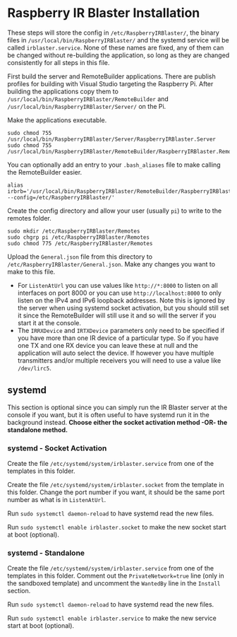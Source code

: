 # Raspberry IR Blaster Installation

These steps will store the config in `/etc/RaspberryIRBlaster/`, the binary files in `/usr/local/bin/RaspberryIRBlaster/` and the systemd service will be called `irblaster.service`. None of these names are fixed, any of them can be changed without re-building the application, so long as they are changed consistently for all steps in this file.

First build the server and RemoteBuilder applications. There are publish profiles for building with Visual Studio targeting the Raspberry Pi.
After building the applications copy them to `/usr/local/bin/RaspberryIRBlaster/RemoteBuilder` and `/usr/local/bin/RaspberryIRBlaster/Server/` on the Pi.

Make the applications executable.
```
sudo chmod 755 /usr/local/bin/RaspberryIRBlaster/Server/RaspberryIRBlaster.Server
sudo chmod 755 /usr/local/bin/RaspberryIRBlaster/RemoteBuilder/RaspberryIRBlaster.RemoteBuilder
```

You can optionally add an entry to your `.bash_aliases` file to make calling the RemoteBuilder easier.
```
alias irbrb='/usr/local/bin/RaspberryIRBlaster/RemoteBuilder/RaspberryIRBlaster.RemoteBuilder --config=/etc/RaspberryIRBlaster/'
```

Create the config directory and allow your user (usually `pi`) to write to the remotes folder.
```
sudo mkdir /etc/RaspberryIRBlaster/Remotes
sudo chgrp pi /etc/RaspberryIRBlaster/Remotes
sudo chmod 775 /etc/RaspberryIRBlaster/Remotes
```
Upload the `General.json` file from this directory to `/etc/RaspberryIRBlaster/General.json`. Make any changes you want to make to this file.
 * For `ListenAtUrl` you can use values like `http://*:8000` to listen on all interfaces on port 8000 or you can use `http://localhost:8000` to only listen on the IPv4 and IPv6 loopback addresses. Note this is ignored by the server when using systemd socket activation, but you should still set it since the RemoteBuilder will still use it and so will the server if you start it at the console.
 * The `IRRXDevice` and `IRTXDevice` parameters only need to be specified if you have more than one IR device of a particular type. So if you have one TX and one RX device you can leave these at null and the application will auto select the device. If however you have multiple transmitters and/or multiple receivers you will need to use a value like `/dev/lirc5`.

## systemd

This section is optional since you can simply run the IR Blaster server at the console if you want, but it is often useful to have systemd run it in the background instead. **Choose either the socket activation method -OR- the standalone method.**

### systemd - Socket Activation

Create the file `/etc/systemd/system/irblaster.service` from one of the templates in this folder.

Create the file `/etc/systemd/system/irblaster.socket` from the template in this folder. Change the port number if you want, it should be the same port number as what is in `ListenAtUrl`.

Run `sudo systemctl daemon-reload` to have systemd read the new files.

Run `sudo systemctl enable irblaster.socket` to make the new socket start at boot (optional).

### systemd - Standalone

Create the file `/etc/systemd/system/irblaster.service` from one of the templates in this folder. Comment out the `PrivateNetwork=true` line (only in the sandboxed template) and uncomment the `WantedBy` line in the `Install` section.

Run `sudo systemctl daemon-reload` to have systemd read the new files.

Run `sudo systemctl enable irblaster.service` to make the new service start at boot (optional).

